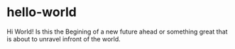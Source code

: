 # hello-world

Hi World!
Is this the Begining of a new future ahead or something great  that is about to unravel infront of the world.

